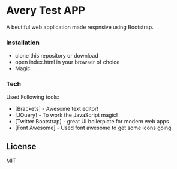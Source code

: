 # Avery Test APP

A beutiful web application made respnsive using Bootstrap.

### Installation

  - clone this repository or download
  - open index.html in your browser of choice
  - Magic
  
### Tech

Used Following tools:

* [Brackets] - Awesome text editor!
* [JQuery] - To work the JavaScript magic!
* [Twitter Bootstrap] - great UI boilerplate for modern web apps
* [Font Awesome] - Used font awesome to get some icons going

License
----

MIT
